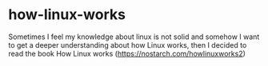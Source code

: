 # how-linux-works
Sometimes I feel my knowledge about linux is not solid and somehow I want to get a deeper understanding about how Linux works, then I decided to read the book How Linux works  (https://nostarch.com/howlinuxworks2)
